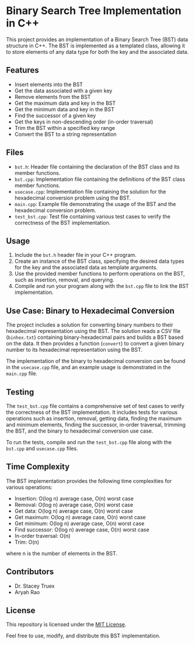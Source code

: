 # Binary Search Tree Implementation in C++

This project provides an implementation of a Binary Search Tree (BST) data structure in C++. The BST is implemented as a templated class, allowing it to store elements of any data type for both the key and the associated data. 

## Features

- Insert elements into the BST
- Get the data associated with a given key
- Remove elements from the BST
- Get the maximum data and key in the BST
- Get the minimum data and key in the BST
- Find the successor of a given key
- Get the keys in non-descending order (in-order traversal)
- Trim the BST within a specified key range
- Convert the BST to a string representation

## Files

- `bst.h`: Header file containing the declaration of the BST class and its member functions.
- `bst.cpp`: Implementation file containing the definitions of the BST class member functions.
- `usecase.cpp`: Implementation file containing the solution for the hexadecimal conversion problem using the BST.
- `main.cpp`: Example file demonstrating the usage of the BST and the hexadecimal conversion problem.
- `test_bst.cpp`: Test file containing various test cases to verify the correctness of the BST implementation.

## Usage

1. Include the `bst.h` header file in your C++ program.
2. Create an instance of the BST class, specifying the desired data types for the key and the associated data as template arguments.
3. Use the provided member functions to perform operations on the BST, such as insertion, removal, and querying.
4. Compile and run your program along with the `bst.cpp` file to link the BST implementation.

## Use Case: Binary to Hexadecimal Conversion

The project includes a solution for converting binary numbers to their hexadecimal representation using the BST. The solution reads a CSV file (`binhex.txt`) containing binary-hexadecimal pairs and builds a BST based on the data. It then provides a function (`convert`) to convert a given binary number to its hexadecimal representation using the BST.

The implementation of the binary to hexadecimal conversion can be found in the `usecase.cpp` file, and an example usage is demonstrated in the `main.cpp` file.

## Testing

The `test_bst.cpp` file contains a comprehensive set of test cases to verify the correctness of the BST implementation. It includes tests for various operations such as insertion, removal, getting data, finding the maximum and minimum elements, finding the successor, in-order traversal, trimming the BST, and the binary to hexadecimal conversion use case.

To run the tests, compile and run the `test_bst.cpp` file along with the `bst.cpp` and `usecase.cpp` files.

## Time Complexity

The BST implementation provides the following time complexities for various operations:

- Insertion: O(log n) average case, O(n) worst case
- Removal: O(log n) average case, O(n) worst case
- Get data: O(log n) average case, O(n) worst case
- Get maximum: O(log n) average case, O(n) worst case
- Get minimum: O(log n) average case, O(n) worst case
- Find successor: O(log n) average case, O(n) worst case
- In-order traversal: O(n)
- Trim: O(n)

where n is the number of elements in the BST.

## Contributors

- Dr. Stacey Truex
- Aryah Rao

## License

This repository is licensed under the [MIT License](LICENSE).

Feel free to use, modify, and distribute this BST implementation.
